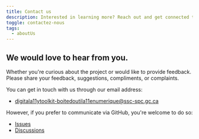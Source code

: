 ```yaml
---
title: Contact us
description: Interested in learning more? Reach out and get connected to our team.
toggle: contactez-nous
tags:
  - aboutUs
---
```


## We would love to hear from you.

Whether you're curious about the project or would like to provide feedback. Please share your feedback, suggestions, compliments, or complaints.

You can get in touch with us through our email address:

- [digitala11ytoolkit-boitedoutila11enumerique@ssc-spc.gc.ca](mailto:digitala11ytoolkit-boitedoutila11enumerique@ssc-spc.gc.ca)

However, if you prefer to communicate via GitHub, you're welcome to do so:

- [Issues](https://github.com/gc-da11yn/gc-da11yn.github.io/issues/)
- [Discussions](https://github.com/gc-da11yn/gc-da11yn.github.io/discussions)
